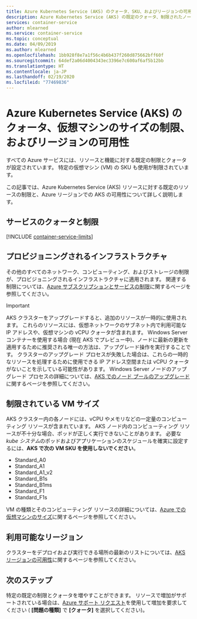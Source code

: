 ```yaml
---
title: Azure Kubernetes Service (AKS) のクォータ、SKU、およびリージョンの可用性
description: Azure Kubernetes Service (AKS) の既定のクォータ、制限されたノード VM SKU サイズ、およびリージョンの可用性について説明します。
services: container-service
author: mlearned
ms.service: container-service
ms.topic: conceptual
ms.date: 04/09/2019
ms.author: mlearned
ms.openlocfilehash: 1bb928f8e7a1f56c4b6b437f260d875662bff60f
ms.sourcegitcommit: 64def2a06d4004343ec3396e7c600af6af5b12bb
ms.translationtype: HT
ms.contentlocale: ja-JP
ms.lasthandoff: 02/19/2020
ms.locfileid: "77469836"
---
```

# <a name="quotas-virtual-machine-size-restrictions-and-region-availability-in-azure-kubernetes-service-aks"></a>Azure Kubernetes Service (AKS) のクォータ、仮想マシンのサイズの制限、およびリージョンの可用性

すべての Azure サービスには、リソースと機能に対する既定の制限とクォータが設定されています。 特定の仮想マシン (VM) の SKU も使用が制限されています。

この記事では、Azure Kubernetes Service (AKS) リソースに対する既定のリソースの制限と、Azure リージョンでの AKS の可用性について詳しく説明します。

## <a name="service-quotas-and-limits"></a>サービスのクォータと制限

[!INCLUDE [container-service-limits](../../includes/container-service-limits.md)]

## <a name="provisioned-infrastructure"></a>プロビジョニングされるインフラストラクチャ

その他のすべてのネットワーク、コンピューティング、およびストレージの制限が、プロビジョニングされるインフラストラクチャに適用されます。 関連する制限については、[Azure サブスクリプションとサービスの制限](../azure-resource-manager/management/azure-subscription-service-limits.md)に関するページを参照してください。

> [!IMPORTANT]
> AKS クラスターをアップグレードすると、追加のリソースが一時的に使用されます。 これらのリソースには、仮想ネットワークのサブネット内で利用可能な IP アドレスや、仮想マシンの vCPU クォータが含まれます。 Windows Server コンテナーを使用する場合 (現在 AKS でプレビュー中)、ノードに最新の更新を適用するために推奨される唯一の方法は、アップグレード操作を実行することです。 クラスターのアップグレード プロセスが失敗した場合は、これらの一時的なリソースを処理するために使用できる IP アドレス空間または vCPU クォータがないことを示している可能性があります。 Windows Server ノードのアップグレード プロセスの詳細については、[AKS でのノード プールのアップグレード][nodepool-upgrade]に関するページを参照してください。

## <a name="restricted-vm-sizes"></a>制限されている VM サイズ

AKS クラスター内の各ノードには、vCPU やメモリなどの一定量のコンピューティング リソースが含まれています。 AKS ノード内のコンピューティング リソースが不十分な場合、ポッドが正しく実行できないことがあります。 必要な *kube システム*のポッドおよびアプリケーションのスケジュールを確実に設定するには、**AKS で次の VM SKU を使用しないでください**。

- Standard_A0
- Standard_A1
- Standard_A1_v2
- Standard_B1s
- Standard_B1ms
- Standard_F1
- Standard_F1s

VM の種類とそのコンピューティング リソースの詳細については、[Azure での仮想マシンのサイズ][vm-skus]に関するページを参照してください。

## <a name="region-availability"></a>利用可能なリージョン

クラスターをデプロイおよび実行できる場所の最新のリストについては、[AKS リージョンの可用性][region-availability]に関するページを参照してください。

## <a name="next-steps"></a>次のステップ

特定の既定の制限とクォータを増やすことができます。 リソースで増加がサポートされている場合は、[Azure サポート リクエスト][azure-support]を使用して増加を要求してください ( **[問題の種類]** で **[クォータ]** を選択してください)。

<!-- LINKS - External -->
[azure-support]: https://ms.portal.azure.com/#blade/Microsoft_Azure_Support/HelpAndSupportBlade/newsupportrequest
[region-availability]: https://azure.microsoft.com/global-infrastructure/services/?products=kubernetes-service

<!-- LINKS - Internal -->
[vm-skus]: ../virtual-machines/linux/sizes.md
[nodepool-upgrade]: use-multiple-node-pools.md#upgrade-a-node-pool
